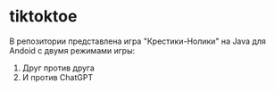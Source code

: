 # tiktoktoe
В репозитории представлена игра "Крестики-Нолики" на Java для Andoid c двумя режимами игры:
1. Друг против друга
2. И против ChatGPT

